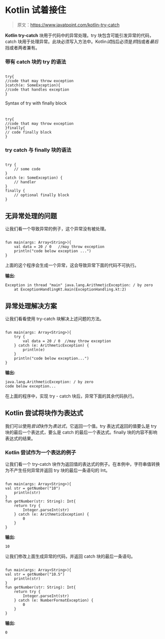# Kotlin 试着接住

> 原文：<https://www.javatpoint.com/kotlin-try-catch>

**Kotlin try-catch** 块用于代码中的异常处理。try 块包含可能引发异常的代码，catch 块用于处理异常。此块必须写入方法中。Kotlin*试*挡后必须是*抓*挡或者*最后*挡或者两者兼有。

### 带有 catch 块的 try 的语法

```

try{  
//code that may throw exception  
}catch(e: SomeException){
//code that handles exception
}  

```

Syntax of try with finally block

### 

```

try{  
//code that may throw exception  
}finally{
// code finally block
}  

```

### try catch 与 finally 块的语法

```

try {
    // some code
}
catch (e: SomeException) {
    // handler
}
finally {
    // optional finally block
}

```

## 无异常处理的问题

让我们看一个导致异常的例子，这个异常没有被处理。

```

fun main(args: Array<String>){
    val data = 20 / 0   //may throw exception
    println("code below exception ...")
}

```

上面的这个程序会生成一个异常，这会导致异常下面的代码不可执行。

**输出:**

```
Exception in thread "main" java.lang.ArithmeticException: / by zero
	at ExceptionHandlingKt.main(ExceptionHandling.kt:2)

```

## 异常处理解决方案

让我们看看使用 try-catch 块解决上述问题的方法。

```

fun main(args: Array<String>){
    try {
        val data = 20 / 0  //may throw exception
    } catch (e: ArithmeticException) {
        println(e)
    }
    println("code below exception...")
}

```

**输出:**

```
java.lang.ArithmeticException: / by zero
code below exception...

```

在上面的程序中，实现 try - catch 块后，异常下面的其余代码执行。

## Kotlin 尝试将块作为表达式

我们可以使用*尝试*块作为*表达式*，它返回一个值。try 表达式返回的值要么是 try 块的最后一个表达式，要么是 catch 的最后一个表达式。finally 块的内容不影响表达式的结果。

### Kotlin 尝试作为一个表达的例子

让我们看一个 try-catch 块作为返回值的表达式的例子。在本例中，字符串值转换为不产生任何异常并返回 try 块的最后一条语句的 Int。

```

fun main(args: Array<String>){
val str = getNumber("10")
    println(str)
}
fun getNumber(str: String): Int{
    return try {
        Integer.parseInt(str)
    } catch (e: ArithmeticException) {
        0
    }
}

```

**输出:**

```
10

```

让我们修改上面生成异常的代码，并返回 catch 块的最后一条语句。

```

fun main(args: Array<String>){
val str = getNumber("10.5")
    println(str)
}
fun getNumber(str: String): Int{
    return try {
        Integer.parseInt(str)
    } catch (e: NumberFormatException) {
        0
    }
}

```

**输出:**

```
0

```